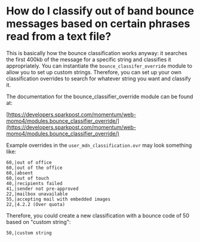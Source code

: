 # How do I classify out of band bounce messages based on certain phrases read from a text file?

This is basically how the bounce classification works anyway: it searches the first 400kb of the message for a specific string and classifies it appropriately. You can instantiate the `bounce_classifer_override` module to allow you to set up custom strings. Therefore, you can set up your own classification overrides to search for whatever string you want and classify it.

The documentation for the bounce_classifier_override module can be found at:

[https://developers.sparkpost.com/momentum/web-momo4/modules.bounce_classifier_override/](https://developers.sparkpost.com/momentum/web-momo4/modules.bounce_classifier_override/)

Example overrides in the `user_mdn_classification.ovr` may look something like:


```
60,|out of office
60,|out of the office
60,|absent
60,|out of touch
40,|recipients failed
41,|sender not pre-approved
22,|mailbox unavailable
55,|accepting mail with embedded images
22,|4.2.2 (Over quota)
```


Therefore, you could create a new classification with a bounce code of 50 based on "custom string":

`50,|custom string`